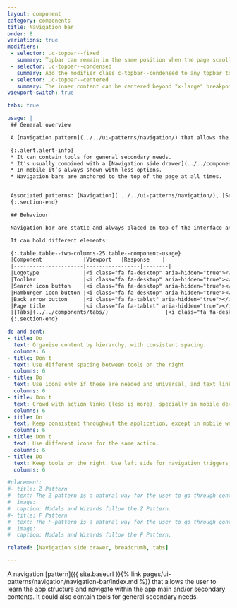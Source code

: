 ```yaml
---
layout: component
category: components
title: Navigation bar
order: 8
variations: true
modifiers:
 - selector: .c-topbar--fixed
   summary: Topbar can remain in the same position when the page scrolls, adding c-topbar--fixed.
 - selector: .c-topbar--condensed
   summary: Add the modifier class c-topbar--condensed to any topbar to display it with a smaller size.
 - selector: .c-topbar--centered
   summary: The inner content can be centered beyond "x-large" breakpoint using the modifier class c-topbar--centered. This is compatible with all versions (default size and condensed). Topbar tabs will be centered as well.
viewport-switch: true

tabs: true

usage: |
 ## General overview

 A [navigation pattern](../../ui-patterns/navigation/) that allows the user to learn the app structure and navigate within the app main and/or secondary contents.

 {:.alert.alert-info}
 * It can contain tools for general secondary needs.
 * It’s usually combined with a [Navigation side drawer](../../components/navigation-side-drawer/) and [Breadcrumbs](../../components/breadcrumb/) components.
 * In mobile it’s always shown with less options.
 * Navigation bars are anchored to the top of the page at all times.


 Associated patterns: [Navigation]( ../../ui-patterns/navigation/), [Search, sort and filter](../../ui-patterns/search-sort-and-filter/), [Toolbar](../../ui-patterns/tools/toolbar/).
 {:.section-end}

 ## Behaviour

 Navigation bar are static and always placed on top of the interface and can hold different interactive elements that can be selected by clicking, tapping or tabbing and pressing the ‘Enter’ key.

 It can hold different elements:

 {:.table.table--two-columns-25.table--component-usage}
 |Component             |Viewport   |Response    |
 |----------------------|-----------------|--------|
 |Logotype              |<i class="fa fa-desktop" aria-hidden="true"></i><i class="fa fa-tablet" aria-hidden="true"></i>|Can lead to the home page or be read only.|
 |Toolbar               |<i class="fa fa-desktop" aria-hidden="true"></i><i class="fa fa-tablet" aria-hidden="true"></i><i class="fa fa-mobile" aria-hidden="true"></i>|Can hold different [icon buttons](../../components/icon-button/), to open a dropdown menu with options, lead to a specific page or action.|
 |Search icon button    |<i class="fa fa-desktop" aria-hidden="true"></i><i class="fa fa-tablet" aria-hidden="true"></i><i class="fa fa-mobile" aria-hidden="true"></i>|Once selected it opens an input field where the user can type in a query and press ‘enter’ key to find something within the whole sitemap.|
 |Hamburger icon button |<i class="fa fa-desktop" aria-hidden="true"></i><i class="fa fa-tablet" aria-hidden="true"></i><i class="fa fa-mobile" aria-hidden="true"></i>|Can be embedded to trigger a side navigation drawer, with navigation options. This is very practical for viewports with limited space.|
 |Back arrow button     |<i class="fa fa-tablet" aria-hidden="true"></i><i class="fa fa-mobile" aria-hidden="true"></i>|Navigate back to the parent or previously visited page.|
 |Page title            |<i class="fa fa-tablet" aria-hidden="true"></i><i class="fa fa-mobile" aria-hidden="true"></i>|Identifies the current page. Read only.|
 |[Tabs](../../components/tabs/)                  |<i class="fa fa-desktop" aria-hidden="true"></i><i class="fa fa-tablet" aria-hidden="true"></i><i class="fa fa-mobile" aria-hidden="true"></i>|Access page contents in different sibling views. |
 {:.section-end}

do-and-dont:
- title: Do
  text: Organise content by hierarchy, with consistent spacing.
  columns: 6
- title: Don't
  text: Use different spacing between tools on the right.
  columns: 6
- title: Do
  text: Use icons only if these are needed and universal, and text links, try to keep one option per side.
  columns: 6
- title: Don't
  text: Crowd with action links (less is more), specially in mobile devices.
  columns: 6
- title: Do
  text: Keep consistent throughout the application, except in mobile were options depend on context.
  columns: 6
- title: Don't
  text: Use different icons for the same action.
  columns: 6
- title: Do
  text: Keep tools on the right. Use left side for navigation triggers, like the home link.
  columns: 6

#placement:
#- title: Z Pattern
#  text: The Z-pattern is a natural way for the user to go through content within a constrained container and when tasks are oriented from the top-left and ending with a primary call to action on the right bottom side of the container.
#  image:
#  caption: Modals and Wizards follow the Z Pattern.
#- title: F Pattern
#  text: The F-pattern is a natural way for the user to go through content within an unconstrained container, such as a form on the page itself. The user will go through the content line-by-line, arriving at a call to action at the end.
#  image:
#  caption: Modals and Wizards follow the F Pattern.

related: [Navigation side drawer, breadcrumb, tabs]

---
```


A navigation [pattern]({{ site.baseurl }}{% link pages/ui-patterns/navigation/navigation-bar/index.md %}) that allows the user to learn the app structure and navigate within the app main and/or secondary contents. It could also contain tools for general secondary needs.
